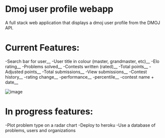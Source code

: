 # Dmoj user profile webapp 

A full stack web application that displays a dmoj user profile from the DMOJ API.

# Current Features:
-Search bar for user__
-User title in colour (master, grandmaster, etc)__
-Elo rating__
-Problems solved__
-Contests written (rated)__
-Total points__
-Adjusted points__
-Total submissions__
-View submissions__
-Contest history__
  -rating change__
  -performance__
  -percentile__
  -contest name + date__
  

![image](https://user-images.githubusercontent.com/51672429/140007411-e5d83f09-052f-4007-be8f-f78f98639705.png)


# In progress features:
-Plot problem type on a radar chart 
-Deploy to heroku
-Use a database of problems, users and organizations
